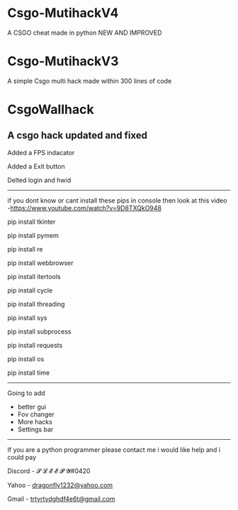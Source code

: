 # Csgo-MutihackV4
A CSGO cheat made in python NEW AND IMPROVED

# Csgo-MutihackV3
A simple Csgo multi hack made within 300 lines of code


# CsgoWallhack
A csgo hack updated and fixed
-----------------------------
Added a FPS indacator

Added a Exit button

Delted login and hwid

-----------------------------
if you dont know or cant install these pips in console then look at this video
-https://www.youtube.com/watch?v=9D8TXQkO948

pip install tkinter

pip install pymem

pip install re

pip install webbrowser

pip install itertools 

pip install cycle

pip install threading

pip install sys

pip install subprocess

pip install requests

pip install os

pip install time

-----------------------------
Going to add 

- better gui
- Fov changer
- More hacks 
- Settings bar
-----------------------------
If you are a python programmer please contact me i would like help and i could pay

Discord - 𝓢 𝓛 𝓔 𝓔 𝓟 𝓨#0420

Yahoo - dragonfly1232@yahoo.com

Gmail - trtyrtydghdf4e6t@gmail.com

